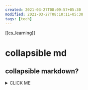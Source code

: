 ```yaml
---
created: 2021-03-27T08:09:57+05:30
modified: 2021-03-27T08:10:11+05:30
tags: [tech]
---
```

[[cs_learning]]
# collapsible md

## collapsible markdown?

<details><summary>CLICK ME</summary>
<p>

#### yes, even hidden code blocks!

```python
print("hello world!")
```

</p>
</details>
